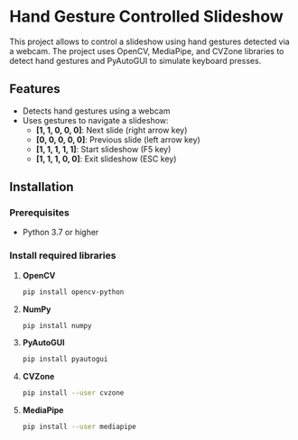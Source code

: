 # Hand Gesture Controlled Slideshow
This project allows to control a slideshow using hand gestures detected via a webcam. The project uses OpenCV, MediaPipe, and CVZone libraries to detect hand gestures and PyAutoGUI to simulate keyboard presses.

## Features
- Detects hand gestures using a webcam
- Uses gestures to navigate a slideshow:
  - **[1, 1, 0, 0, 0]**: Next slide (right arrow key)
  - **[0, 0, 0, 0, 0]**: Previous slide (left arrow key)
  - **[1, 1, 1, 1, 1]**: Start slideshow (F5 key)
  - **[1, 1, 1, 0, 0]**: Exit slideshow (ESC key)

## Installation

### Prerequisites
- Python 3.7 or higher

### Install required libraries

1. **OpenCV**
    ```bash
    pip install opencv-python
    ```
2. **NumPy**
    ```bash
    pip install numpy
    ```
3. **PyAutoGUI**
    ```bash
    pip install pyautogui
    ```

4. **CVZone**
    ```bash
    pip install --user cvzone
    ```
5. **MediaPipe**
    ```bash
    pip install --user mediapipe
    ```